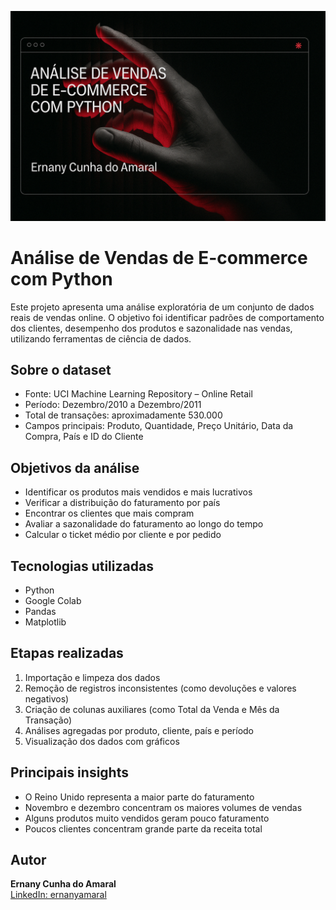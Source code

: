 ![Capa do projeto](capa-projeto.png.png)
# Análise de Vendas de E-commerce com Python

Este projeto apresenta uma análise exploratória de um conjunto de dados reais de vendas online. O objetivo foi identificar padrões de comportamento dos clientes, desempenho dos produtos e sazonalidade nas vendas, utilizando ferramentas de ciência de dados.

## Sobre o dataset

- Fonte: UCI Machine Learning Repository – Online Retail
- Período: Dezembro/2010 a Dezembro/2011
- Total de transações: aproximadamente 530.000
- Campos principais: Produto, Quantidade, Preço Unitário, Data da Compra, País e ID do Cliente

## Objetivos da análise

- Identificar os produtos mais vendidos e mais lucrativos
- Verificar a distribuição do faturamento por país
- Encontrar os clientes que mais compram
- Avaliar a sazonalidade do faturamento ao longo do tempo
- Calcular o ticket médio por cliente e por pedido

## Tecnologias utilizadas

- Python
- Google Colab
- Pandas
- Matplotlib

## Etapas realizadas

1. Importação e limpeza dos dados
2. Remoção de registros inconsistentes (como devoluções e valores negativos)
3. Criação de colunas auxiliares (como Total da Venda e Mês da Transação)
4. Análises agregadas por produto, cliente, país e período
5. Visualização dos dados com gráficos

## Principais insights

- O Reino Unido representa a maior parte do faturamento
- Novembro e dezembro concentram os maiores volumes de vendas
- Alguns produtos muito vendidos geram pouco faturamento
- Poucos clientes concentram grande parte da receita total

## Autor

**Ernany Cunha do Amaral**  
[LinkedIn: ernanyamaral](https://www.linkedin.com/in/ernanyamaral/)

